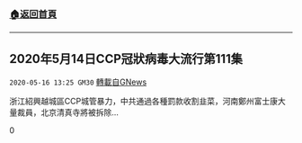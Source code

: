 ###  [:house:返回首頁](https://github.com/ourhimalayas/txt)
---

## 2020年5月14日CCP冠狀病毒大流行第111集
`2020-05-16 13:25 GM30` [轉載自GNews](https://gnews.org/zh-hant/205099/)

浙江紹興越城區CCP城管暴力，中共通過各種罰款收割韭菜，河南鄭州富士康大量裁員，北京清真寺將被拆除…



0
